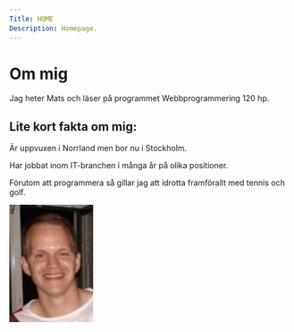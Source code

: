 ```yaml
---
Title: HOME
Description: Homepage.
---
```


Om mig
==========================

Jag heter Mats och läser på programmet Webbprogrammering 120 hp.


## Lite kort fakta om mig:

Är uppvuxen i Norrland men bor nu i Stockholm.

Har jobbat inom IT-branchen i många år på olika positioner.

Förutom att programmera så gillar jag att idrotta framförallt med tennis och golf.

![alt text](assets/img/mats3.jpg)
